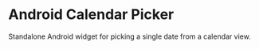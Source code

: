 Android Calendar Picker
==========================

Standalone Android widget for picking a single date from a calendar view.
